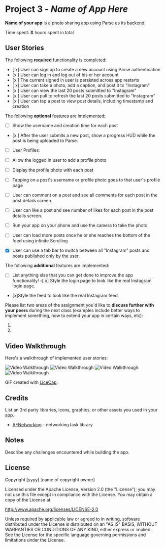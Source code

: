 # Project 3 - *Name of App Here*

**Name of your app** is a photo sharing app using Parse as its backend.

Time spent: **X** hours spent in total

## User Stories

The following **required** functionality is completed:

- [ x] User can sign up to create a new account using Parse authentication
- [x ] User can log in and log out of his or her account
- [x ] The current signed in user is persisted across app restarts
- [ x] User can take a photo, add a caption, and post it to "Instagram"
- [x ] User can view the last 20 posts submitted to "Instagram"
- [x ] User can pull to refresh the last 20 posts submitted to "Instagram"
- [x ] User can tap a post to view post details, including timestamp and creation

The following **optional** features are implemented:

- [ ] Show the username and creation time for each post
- [x ] After the user submits a new post, show a progress HUD while the post is being uploaded to Parse.
- [ ] User Profiles:
- [ ] Allow the logged in user to add a profile photo
- [ ] Display the profile photo with each post
- [ ] Tapping on a post's username or profile photo goes to that user's profile page
- [ ] User can comment on a post and see all comments for each post in the post details screen.
- [ ] User can like a post and see number of likes for each post in the post details screen.
- [ ] Run your app on your phone and use the camera to take the photo
- [ ] User can load more posts once he or she reaches the bottom of the feed using infinite Scrolling
- [x] User can use a tab bar to switch between all "Instagram" posts and posts published only by the user.



The following **additional** features are implemented:

- [ ] List anything else that you can get done to improve the app functionality!
-[ x] Style the login page to look like the real Instagram login page.
- [x]Style the feed to look like the real Instagram feed.

Please list two areas of the assignment you'd like to **discuss further with your peers** during the next class (examples include better ways to implement something, how to extend your app in certain ways, etc):

1.
2.

## Video Walkthrough

Here's a walkthrough of implemented user stories:

<img src='http://i.imgur.com/25Kq0ts.gif' title='User logging in' width='' alt='Video Walkthrough' />
<img src='http://i.imgur.com/ZtslUYY.gif' title='User signing in' width='' alt='Video Walkthrough' />
<img src='http://i.imgur.com/HDwQ8wT.gif' title='Launch and Home Screen width='' alt='Video Walkthrough' />
<img src='http://i.imgur.com/p7AwLTC.gif' title='Launch and Home Screen width='' alt='Video Walkthrough' />



GIF created with [LiceCap](http://www.cockos.com/licecap/).

## Credits

List an 3rd party libraries, icons, graphics, or other assets you used in your app.

- [AFNetworking](https://github.com/AFNetworking/AFNetworking) - networking task library


## Notes

Describe any challenges encountered while building the app.

## License

Copyright [yyyy] [name of copyright owner]

Licensed under the Apache License, Version 2.0 (the "License");
you may not use this file except in compliance with the License.
You may obtain a copy of the License at

http://www.apache.org/licenses/LICENSE-2.0

Unless required by applicable law or agreed to in writing, software
distributed under the License is distributed on an "AS IS" BASIS,
WITHOUT WARRANTIES OR CONDITIONS OF ANY KIND, either express or implied.
See the License for the specific language governing permissions and
limitations under the License.
